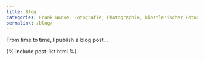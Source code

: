```yaml
---
title: Blog
categories: Frank Nocke, Fotografie, Photographie, künstlerischer Fotograf, privater Photograph
permalink: /blog/
---
```


From time to time, I publish a blog post...

{% include post-list.html %}

